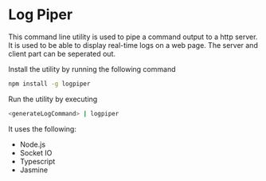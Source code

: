 # Log Piper

This command line utility is used to pipe a command output to a http server. It is used to be able to display real-time logs on a web page. The server and client part can be seperated out.

Install the utility by running the following command

```bash
npm install -g logpiper
```

Run the utility by executing

```bash
<generateLogCommand> | logpiper
```


It uses the following:

 * Node.js
 * Socket IO
 * Typescript
 * Jasmine